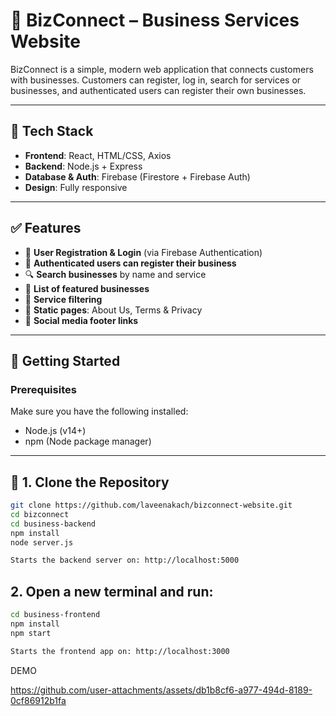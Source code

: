 # 🚀 BizConnect – Business Services Website

BizConnect is a simple, modern web application that connects customers with businesses. Customers can register, log in, search for services or businesses, and authenticated users can register their own businesses.

---

## 🔧 Tech Stack

- **Frontend**: React, HTML/CSS, Axios
- **Backend**: Node.js + Express
- **Database & Auth**: Firebase (Firestore + Firebase Auth)
- **Design**: Fully responsive

---

## ✅ Features

- 🔐 **User Registration & Login** (via Firebase Authentication)
- 🏢 **Authenticated users can register their business**
- 🔍 **Search businesses** by name and service
- 📂 **List of featured businesses**
- 🧾 **Service filtering**
- 📄 **Static pages**: About Us, Terms & Privacy
- 🔗 **Social media footer links**

---

## 🚀 Getting Started

### Prerequisites

Make sure you have the following installed:

- Node.js (v14+)
- npm (Node package manager)

---

## 📂 1. Clone the Repository

```bash
git clone https://github.com/laveenakach/bizconnect-website.git
cd bizconnect
cd business-backend
npm install
node server.js

Starts the backend server on: http://localhost:5000
```

## 2. Open a new terminal and run:

```bash
cd business-frontend
npm install
npm start

Starts the frontend app on: http://localhost:3000

```

DEMO

https://github.com/user-attachments/assets/db1b8cf6-a977-494d-8189-0cf86912b1fa


